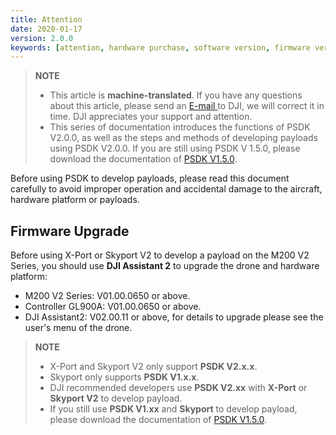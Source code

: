 ```yaml
---
title: Attention
date: 2020-01-17
version: 2.0.0
keywords: [attention, hardware purchase, software version, firmware version]
---
```

> **NOTE** 
> * This article is **machine-translated**. If you have any questions about this article, please send an <a href="mailto:dev@dji.com">E-mail </a>to DJI, we will correct it in time. DJI appreciates your support and attention.
> * This series of documentation introduces the functions of PSDK V2.0.0, as well as the steps and methods of developing payloads using PSDK V2.0.0. If you are still using PSDK V 1.5.0, please download the documentation of [PSDK V1.5.0](https://terra-1-g.djicdn.com/71a7d383e71a4fb8887a310eb746b47f/psdk/payload-sdk-doc-1.0.zip).

Before using PSDK to develop payloads, please read this document carefully to avoid improper operation and accidental damage to the aircraft, hardware platform or payloads.

## Firmware Upgrade
Before using X-Port or Skyport V2 to develop a payload on the M200 V2 Series, you should use **DJI Assistant 2** to upgrade the drone and hardware platform:

* M200 V2 Series: V01.00.0650 or above.
* Controller GL900A: V01.00.0650 or above.
* DJI Assistant2: V02.00.11 or above, for details to upgrade please see the user's menu of the drone.

> **NOTE**
> * X-Port and Skyport V2 only support **PSDK V2.x.x**.
> * Skyport only supports **PSDK V1.x.x**.
> * DJI recommended developers use **PSDK V2.xx** with **X-Port** or **Skyport V2** to develop payload.
> * If you still use **PSDK V1.xx** and **Skyport** to develop payload, please download the documentation of [PSDK V1.5.0](https://terra-1-g.djicdn.com/71a7d383e71a4fb8887a310eb746b47f/psdk/payload-sdk-doc-1.0.zip).
